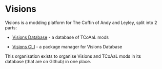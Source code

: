 # Visions

Visions is a modding platform for The Coffin of Andy and Leyley, split into 2 parts:

- [Visions Database](https://github.com/visions-database/visions/tree/main/database) - a database of TCoAaL mods

- [Visions CLI](https://github.com/visions-database/visions/tree/main/cli) - a package manager for Visions Database

This organisation exists to organise Visions and TCoAaL mods in its database (that are on Github) in one place.
